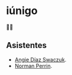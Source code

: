 # iúnigo

🙈🙉

## Asistentes

- [Angie Díaz Swaczuk](https://github.com/swaczuk).
- [Norman Perrin](https://github.com/normanperrin).
